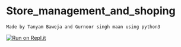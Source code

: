 # Store_management_and_shoping
```Made by Tanyam Baweja and Gurnoor singh maan using python3```



[![Run on Repl.it](https://repl.it/badge/github/T4nae/Store-Management-and-cart)](https://replit.com/@T4nae/Store-Management-and-cart)
